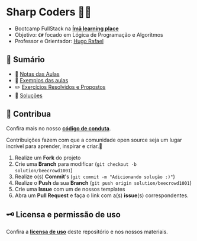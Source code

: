 # **Sharp Coders** 🧲🚀

* Bootcamp FullStack na [**Ímã learning place**](https://imalearningplace.com)
* Objetivo: **`C#`** focado em Lógica de Programação e Algoritmos
* Professor e Orientador: [Hugo Rafael](https://github.com/hgrafa)

## 🧭 Sumário

* 📝 [Notas das Aulas](/Notas/)
* 🌱 [Exemplos das aulas](/Exemplos/)
* ✏️ [Exercícios Resolvidos e Propostos](/Exerc%C3%ADcios/)
* 🧩 [Soluções](Solu%C3%A7%C3%B5es/)

<!-- ## 🚀 Projetos Reais -->

## 💙 Contribua

Confira mais no nosso [**código de conduta**](/CODE_OF_CONDUCT.md).

Contribuições fazem com que a comunidade open source seja um lugar incrível para aprender, inspirar e criar.💙

1. Realize um **Fork** do projeto
2. Crie uma **Branch** para modificar (`git checkout -b solution/beecrowd1001`)
3. Realize o(s) **Commit**'s (`git commit -m "Adicionando solução :)"`)
4. Realize o **Push** da sua **Branch** (`git push origin solution/beecrowd1001`)
5. Crie uma **Issue** com um de nossos templates
6. Abra um **Pull Request** e faça o link com a(s) **issue**(s) correspondentes.

## 🗝️ Licensa e permissão de uso

Confira a [**licensa de uso**](LICENSE) deste repositório e nos nossos materiais.